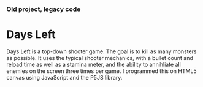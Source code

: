 ### Old project, legacy code
# Days Left

Days Left is a top-down shooter game. The goal is to kill as many monsters as possible. It uses the typical shooter mechanics, with a bullet count and reload time as well as a stamina meter, and the ability to annihliate all enemies on the screen three times per game. I programmed this on HTML5 canvas using JavaScript and the P5JS library.
